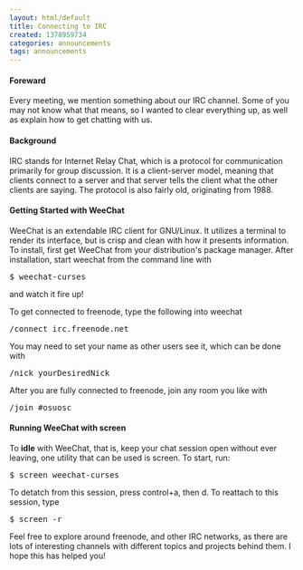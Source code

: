 ```yaml
---
layout: html/default
title: Connecting to IRC
created: 1378959734
categories: announcements
tags: announcements
---
```

#### Foreward

Every meeting, we mention something about our IRC channel. Some of you may not know what that means, so I wanted to clear everything up, as well as explain how to get chatting with us.

#### Background

IRC stands for Internet Relay Chat, which is a protocol for communication primarily for group discussion. It is a client-server model, meaning that clients connect to a server and that server tells the client what the other clients are saying. The protocol is also fairly old, originating from 1988.

#### Getting Started with WeeChat

WeeChat is an extendable IRC client for GNU/Linux. It utilizes a terminal to render its interface, but is crisp and clean with how it presents information. To install, first get WeeChat from your distribution's package manager. After installation, start weechat from the command line with

<pre>$ weechat-curses</pre>

and watch it fire up!

To get connected to freenode, type the following into weechat

<pre>/connect irc.freenode.net</pre>

You may need to set your name as other users see it, which can be done with

<pre>/nick yourDesiredNick</pre>

After you are fully connected to freenode, join any room you like with

<pre>/join #osuosc</pre>

#### Running WeeChat with screen

To **idle** with WeeChat, that is, keep your chat session open without ever leaving, one utility that can be used is screen. To start, run:

<pre>$ screen weechat-curses</pre>

To detatch from this session, press control+a, then d. To reattach to this session, type

<pre>$ screen -r</pre>

Feel free to explore around freenode, and other IRC networks, as there are lots of interesting channels with different topics and projects behind them. I hope this has helped you!
